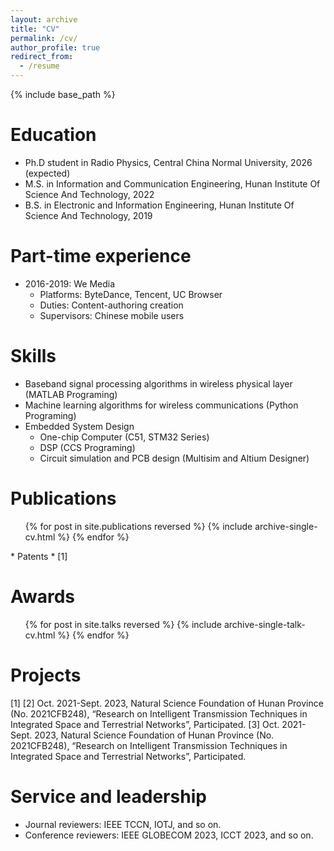 ```yaml
---
layout: archive
title: "CV"
permalink: /cv/
author_profile: true
redirect_from:
  - /resume
---
```


{% include base_path %}

Education
======
* Ph.D student in Radio Physics, Central China Normal University, 2026 (expected)
* M.S. in Information and Communication Engineering, Hunan Institute Of Science And Technology, 2022
* B.S. in Electronic and Information Engineering, Hunan Institute Of Science And Technology, 2019

Part-time experience
======
* 2016-2019: We Media
  * Platforms: ByteDance, Tencent, UC Browser
  * Duties: Content-authoring creation
  * Supervisors: Chinese mobile users

  
Skills
======
* Baseband signal processing algorithms in wireless physical layer (MATLAB Programing)
* Machine learning algorithms for wireless communications (Python Programing)
* Embedded System Design
  * One-chip Computer (C51, STM32 Series)
  * DSP (CCS Programing)
  * Circuit simulation and PCB design (Multisim and Altium Designer)


Publications
======
  <ul>{% for post in site.publications reversed %}
    {% include archive-single-cv.html %}
  {% endfor %}</ul>
  * Patents
    * [1]
  
Awards
======
  <ul>{% for post in site.talks reversed %}
    {% include archive-single-talk-cv.html  %}
  {% endfor %}</ul>

Projects
======
  [1] 
  [2] Oct. 2021-Sept. 2023, Natural Science Foundation of Hunan Province (No. 2021CFB248), “Research on Intelligent Transmission Techniques in Integrated Space and Terrestrial Networks”, Participated.
  [3] Oct. 2021-Sept. 2023, Natural Science Foundation of Hunan Province (No. 2021CFB248), “Research on Intelligent Transmission Techniques in Integrated Space and Terrestrial Networks”, Participated.

  
Service and leadership
======
* Journal reviewers: IEEE TCCN, IOTJ, and so on.
* Conference reviewers: IEEE GLOBECOM 2023, ICCT 2023, and so on.

